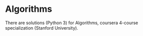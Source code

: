 # Algorithms
There are solutions (Python 3) for Algorithms, coursera 4-course specialization (Stanford University).
